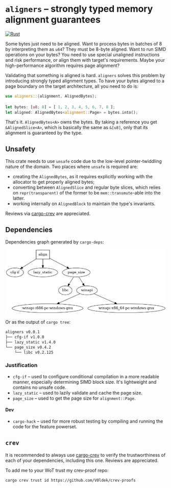 # `aligners` &ndash; strongly typed memory alignment guarantees

[![Rust](https://github.com/V0ldek/aligner/actions/workflows/rust.yml/badge.svg)](https://github.com/V0ldek/aligners/actions/workflows/rust.yml)

Some bytes just need to be aligned. Want to process bytes in batches of $8$ by interpreting them as `u64`? They must be $8$-byte aligned. Want to run SIMD operations on your bytes? You need to use special unaligned instructions and risk performance, or align them with target's requirements. Maybe your high-performance algorithm requires page alignment?

Validating that something is aligned is hard. `aligners` solves this problem by introducing strongly typed alignment types. To have your bytes aligned to a page boundary on the target architecture, all you need to do is:

```rust
use aligners::{alignment, AlignedBytes};

let bytes: [u8; 8] = [ 1, 2, 3, 4, 5, 6, 7, 8 ];
let aligned: AlignedBytes<alignment::Page> = bytes.into();
```

That's it. `AlignedBytes<A>` owns the bytes. By taking a reference you get `&AlignedSlice<A>`, which is basically the same as `&[u8]`, only that its alignment is guaranteed by the type.

## Unsafety

This crate needs to use `unsafe` code due to the low-level pointer-twiddling nature of the domain. Two places where `unsafe` is required are:

- creating the `AlignedBytes`, as it requires explicitly working with the allocator to get properly aligned bytes;
- converting between `AlignedSlice` and regular byte slices, which relies on `repr(transparent)` of the former to be `mem::transmute`-able into the latter.
- working internally on `AlignedBlock` to maintain the type's invariants.

Reviews via [cargo-crev](https://github.com/crev-dev/cargo-crev) are appreciated.

## Dependencies

Dependencies graph generated by `cargo-deps`:

![ dependencies graph ](deps.png)

Or as the output of `cargo tree`:
<!--cspell: disable -->
```plain
aligners v0.0.1
├── cfg-if v1.0.0
├── lazy_static v1.4.0
└── page_size v0.4.2
    └── libc v0.2.125
```
<!--cspell: enable -->
### Justification

- `cfg-if` &ndash; used to configure conditional compilation in a more readable manner, especially determining SIMD block size. It's lightweight and contains no unsafe code.
- `lazy_static` &ndash; used to lazily validate and cache the page size.
- `page_size` &ndash; used to get the page size for `alignment::Page`.

#### Dev

- `cargo-hack` &ndash; used for more robust testing by compiling and running the code for the feature powerset.

## `crev`

It is recommended to always use [cargo-crev](https://github.com/crev-dev/cargo-crev) to verify the trustworthiness of each of your dependencies, including this one. Reviews are appreciated.

To add me to your WoT trust my crev-proof repo:

```plain
cargo crev trust id https://github.com/V0ldek/crev-proofs
```
